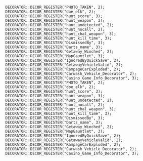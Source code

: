 	DECORATOR::DECOR_REGISTER("PHOTO_TAKEN", 2);
	DECORATOR::DECOR_REGISTER("doe_elk", 2);
	DECORATOR::DECOR_REGISTER("hunt_score", 3);
	DECORATOR::DECOR_REGISTER("hunt_weapon", 3);
	DECORATOR::DECOR_REGISTER("hunt_undetected", 2);
	DECORATOR::DECOR_REGISTER("hunt_nocall", 2);
	DECORATOR::DECOR_REGISTER("hunt_chal_weapon", 3);
	DECORATOR::DECOR_REGISTER("hunt_kill_time", 3);
	DECORATOR::DECOR_REGISTER("DismissedBy", 3);
	DECORATOR::DECOR_REGISTER("Darts_name", 3);
	DECORATOR::DECOR_REGISTER("Getaway_Winched", 2);
	DECORATOR::DECOR_REGISTER("MapGauntlet", 3);
	DECORATOR::DECOR_REGISTER("IgnoredByQuickSave", 2);
	DECORATOR::DECOR_REGISTER("GetawayVehicleValid", 2);
	DECORATOR::DECOR_REGISTER("RampageCarExploded", 2);
	DECORATOR::DECOR_REGISTER("Carwash_Vehicle_Decorator", 2);
	DECORATOR::DECOR_REGISTER("Casino_Game_Info_Decorator", 3);
  	DECORATOR::DECOR_REGISTER("PHOTO_TAKEN", 2);
	DECORATOR::DECOR_REGISTER("doe_elk", 2);
	DECORATOR::DECOR_REGISTER("hunt_score", 3);
	DECORATOR::DECOR_REGISTER("hunt_weapon", 3);
	DECORATOR::DECOR_REGISTER("hunt_undetected", 2);
	DECORATOR::DECOR_REGISTER("hunt_nocall", 2);
	DECORATOR::DECOR_REGISTER("hunt_chal_weapon", 3);
	DECORATOR::DECOR_REGISTER("hunt_kill_time", 3);
	DECORATOR::DECOR_REGISTER("DismissedBy", 3);
	DECORATOR::DECOR_REGISTER("Darts_name", 3);
	DECORATOR::DECOR_REGISTER("Getaway_Winched", 2);
	DECORATOR::DECOR_REGISTER("MapGauntlet", 3);
	DECORATOR::DECOR_REGISTER("IgnoredByQuickSave", 2);
	DECORATOR::DECOR_REGISTER("GetawayVehicleValid", 2);
	DECORATOR::DECOR_REGISTER("RampageCarExploded", 2);
	DECORATOR::DECOR_REGISTER("Carwash_Vehicle_Decorator", 2);
	DECORATOR::DECOR_REGISTER("Casino_Game_Info_Decorator", 3);
